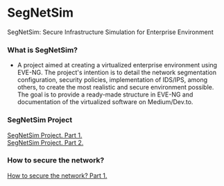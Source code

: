 # SegNetSim
SegNetSim: Secure Infrastructure Simulation for Enterprise Environment
### What is SegNetSim?
- A project aimed at creating a virtualized enterprise environment using EVE-NG. The project's intention is to detail the network segmentation configuration, security policies, implementation of IDS/IPS, among others, to create the most realistic and secure environment possible. The goal is to provide a ready-made structure in EVE-NG and documentation of the virtualized software on Medium/Dev.to.

### SegNetSim Project
[SegNetSim Project. Part 1.](https://medium.com/@robertocoliver/projeto-segnetsim-parte-2-6eacba7f8886)</br>
[SegNetSim Project. Part 2.](https://medium.com/@robertocoliver/projeto-segnetsim-parte-2-2882670a1634)

### How to secure the network?
[How to secure the network? Part 1.](https://medium.com/@robertocoliver/como-proteger-a-rede-parte-1-c597fcb92db2)
